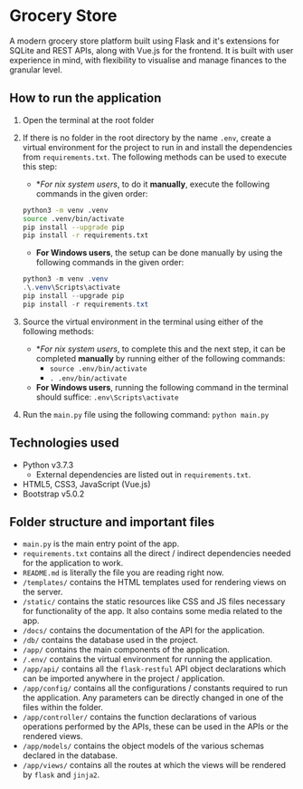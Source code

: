 # Grocery Store

A modern grocery store platform built using Flask and it's extensions for SQLite and REST APIs, along with Vue.js for the frontend. It is built with user experience in mind, with flexibility to visualise and manage finances to the granular level.

## How to run the application
1. Open the terminal at the root folder
2. If there is no folder in the root directory by the name `.env`, create a virtual environment for the project to run in and install the dependencies from `requirements.txt`. The following methods can be used to execute this step:
    - **For *nix system users**, to do it **manually**, execute the following commands in the given order:
    ```bash
    python3 -m venv .venv
    source .venv/bin/activate
    pip install --upgrade pip
    pip install -r requirements.txt
    ```
    - **For Windows users**, the setup can be done manually by using the following commands in the given order:
    ```powershell
    python3 -m venv .venv
    .\.venv\Scripts\activate
    pip install --upgrade pip
    pip install -r requirements.txt
    ```
3. Source the virtual environment in the terminal using either of the following methods:
    - **For *nix system users**, to complete this and the next step, it can be completed **manually** by running either of the following commands:
        - `source .env/bin/activate`
        - `. .env/bin/activate`
    - **For Windows users**, running the following command in the terminal should suffice: `.env\Scripts\activate`

4. Run the `main.py` file using the following command: `python main.py`

## Technologies used
- Python v3.7.3
    - External dependencies are listed out in `requirements.txt`.
- HTML5, CSS3, JavaScript (Vue.js)
- Bootstrap v5.0.2

## Folder structure and important files
- `main.py` is the main entry point of the app.
- `requirements.txt` contains all the direct / indirect dependencies needed for the application to work.
- `README.md` is literally the file you are reading right now.
- `/templates/` contains the HTML templates used for rendering views on the server.
- `/static/` contains the static resources like CSS and JS files necessary for functionality of the app. It also contains some media related to the app.
- `/docs/` contains the documentation of the API for the application.
- `/db/` contains the database used in the project.
- `/app/` contains the main components of the application.
- `/.env/` contains the virtual environment for running the application.
- `/app/api/` contains all the `flask-restful` API object declarations which can be imported anywhere in the project / application.
- `/app/config/` contains all the configurations / constants required to run the application. Any parameters can be directly changed in one of the files within the folder.
- `/app/controller/` contains the function declarations of various operations performed by the APIs, these can be used in the APIs or the rendered views.
- `/app/models/` contains the object models of the various schemas declared in the database.
- `/app/views/` contains all the routes at which the views will be rendered by `flask` and `jinja2`.